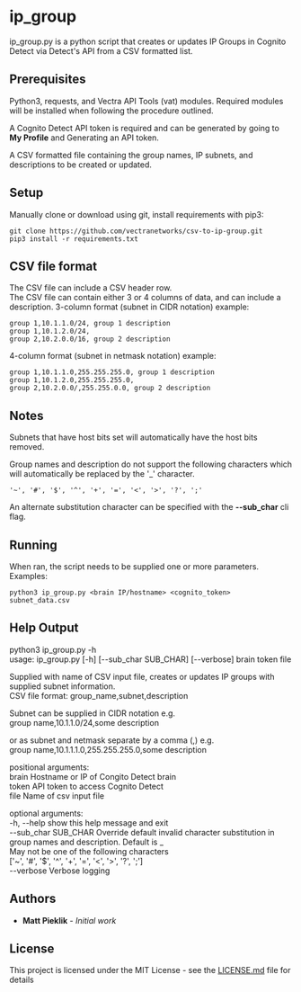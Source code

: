 # ip_group

ip_group.py is a python script that creates or updates IP Groups in Cognito Detect via Detect's API from a CSV formatted
list.

## Prerequisites

Python3, requests, and Vectra API Tools (vat) modules.
Required modules will be installed when following the procedure outlined.  

A Cognito Detect API token is required and can be generated by going to **My Profile** and Generating an API token. 

A CSV formatted file containing the group names, IP subnets, and descriptions to be created or updated.

## Setup
Manually clone or download using git, install requirements with pip3:
```
git clone https://github.com/vectranetworks/csv-to-ip-group.git
pip3 install -r requirements.txt
```


## CSV file format
The CSV file can include a CSV header row.  
The CSV file can contain either 3 or 4 columns of data, and can include a description.
3-column format (subnet in CIDR notation) example:
```
group 1,10.1.1.0/24, group 1 description
group 1,10.1.2.0/24,
group 2,10.2.0.0/16, group 2 description
```
4-column format (subnet in netmask notation) example:
```
group 1,10.1.1.0,255.255.255.0, group 1 description
group 1,10.1.2.0,255.255.255.0,
group 2,10.2.0.0/,255.255.0.0, group 2 description
```
## Notes
Subnets that have host bits set will automatically have the host bits removed.

Group names and description do not support the following characters which will automatically be replaced by the '_' 
character.

```'~', '#', '$', '^', '+', '=', '<', '>', '?', ';'```

An alternate substitution character can be specified with the **--sub_char** cli flag.


## Running

When ran, the script needs to be supplied one or more parameters.  Examples:


```
python3 ip_group.py <brain IP/hostname> <cognito_token> subnet_data.csv
```
 
 
## Help Output

python3 ip_group.py -h  
usage: ip_group.py [-h] [--sub_char SUB_CHAR] [--verbose] brain token file  

Supplied with name of CSV input file, creates or updates IP groups with supplied subnet information.  
CSV file format: group_name,subnet,description

Subnet can be supplied in CIDR notation e.g.  
group name,10.1.1.0/24,some description  

or as subnet and netmask separate by a comma (,) e.g.  
group name,10.1.1.1.0,255.255.255.0,some description

positional arguments:  
  brain                Hostname or IP of Congito Detect brain  
  token                API token to access Cognito Detect  
  file                 Name of csv input file  

optional arguments:  
  -h, --help           show this help message and exit  
  --sub_char SUB_CHAR  Override default invalid character substitution in group names and description.  Default is _  
                       May not be one of the following characters  
                       ['~', '#', '$', '^', '+', '=', '<', '>', '?', ';']  
  --verbose            Verbose logging  


## Authors

* **Matt Pieklik** - *Initial work*

## License

This project is licensed under the MIT License - see the [LICENSE.md](LICENSE.md) file for details